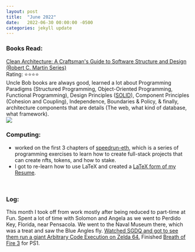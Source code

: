 ```yaml
---
layout: post
title:  "June 2022"
date:   2022-06-30 00:00:00 -0500
categories: jekyll update
---
```


### Books Read:
[Clean Architecture: A Craftsman's Guide to Software Structure and Design (Robert C. Martin Series)][clean-arch]<br>
Rating: ⭐️⭐️⭐️⭐️<br>
Uncle Bob books are always good, learned a lot about Programming Paradigms (Structured Programming, Object-Oriented Programming, Functional Programming), Design Principles ([SOLID][solid]), Component Principles (Cohesion and Coupling), Independence, Boundaries & Policy, & finally, architecture components that are details (The web, what kind of database, what framework).
<br>
<img src="https://blog.cleancoder.com/uncle-bob/images/2012-08-13-the-clean-architecture/CleanArchitecture.jpg" />
<br>

### Computing:
- worked on the first 3 chapters of [speedrun-eth][eth], which is a series of programming exercises to learn how to create full-stack projects that can create nfts, tokens, and how to stake.
- I got to re-learn how to use LaTeX and created a [LaTeX form of my Resume][resume].
<br>

### Log:
This month I took off from work mostly after being reduced to part-time at Fun. Spent a lot of time with Solomon and Angela as we went to Perdido Key, Florida, near Pensacola. We went to the Naval Museum there, which was a treat and saw the Blue Angles fly. [Watched SGDQ and got to see them run a giant Arbitrary Code Execution on Zelda 64.][zelda] Finished [Breath of Fire 3][bof] for PS1.


[clean-arch]: https://www.amazon.com/Clean-Architecture-Craftsmans-Software-Structure/dp/0134494164
[resume]: https://github.com/vanities/resume
[solid]: https://en.wikipedia.org/wiki/SOLID
[eth]: https://github.com/vanities/speedrun-ethereum
[zelda]: https://www.youtube.com/watch?v=PNbkv_DJ0f0&t=6s
[bof]: https://en.wikipedia.org/wiki/Breath_of_Fire_III
